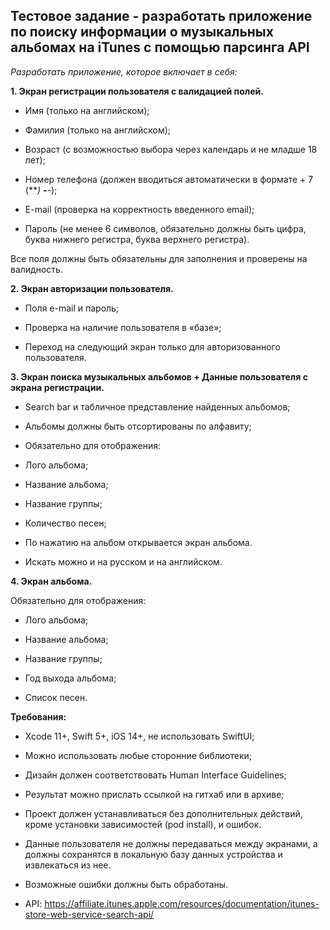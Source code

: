 ## Тестовое задание - разработать приложение по поиску информации о музыкальных альбомах на iTunes с помощью парсинга API
*Разработать приложение, которое включает в себя:*

**1. Экран регистрации пользователя с валидацией полей.**

- Имя (только на английском);

- Фамилия (только на английском);

- Возраст (с возможностью выбора через календарь и не младше 18 лет);

- Номер телефона (должен вводиться автоматически в формате + 7 (***) ***-**-**);

- E-mail (проверка на корректность введенного email);

- Пароль (не менее 6 символов, обязательно должны быть цифра, буква нижнего регистра, буква верхнего регистра).

Все поля должны быть обязательны для заполнения и проверены на валидность.

**2. Экран авторизации пользователя.**

- Поля e-mail и пароль;

- Проверка на наличие пользователя в «базе»; 

- Переход на следующий экран только для авторизованного пользователя.

**3. Экран поиска музыкальных альбомов + Данные пользователя с экрана регистрации.**

- Search bar и табличное представление найденных альбомов;

- Альбомы должны быть отсортированы по алфавиту;

- Обязательно для отображения: 

- Лого альбома;

- Название альбома;

- Название группы;

- Количество песен;

- По нажатию на альбом открывается экран альбома. 

- Искать можно и на русском и на английском.

**4. Экран альбома.**

Обязательно для отображения: 

- Лого альбома;

- Название альбома;

- Название группы;

- Год выхода альбома;

- Список песен.

**Требования:**

- Xcode 11+, Swift 5+, iOS 14+, не использовать SwiftUI;

- Можно использовать любые сторонние библиотеки;

- Дизайн должен соответствовать Human Interface Guidelines;

- Результат можно прислать ссылкой на гитхаб или в архиве;

- Проект должен устанавливаться без дополнительных действий, кроме установки зависимостей (pod install), и ошибок. 

- Данные пользователя не должны передаваться между экранами, а должны сохранятся в локальную базу данных устройства и извлекаться из нее. 

- Возможные ошибки должны быть обработаны.

- API: https://affiliate.itunes.apple.com/resources/documentation/itunes-store-web-service-search-api/
